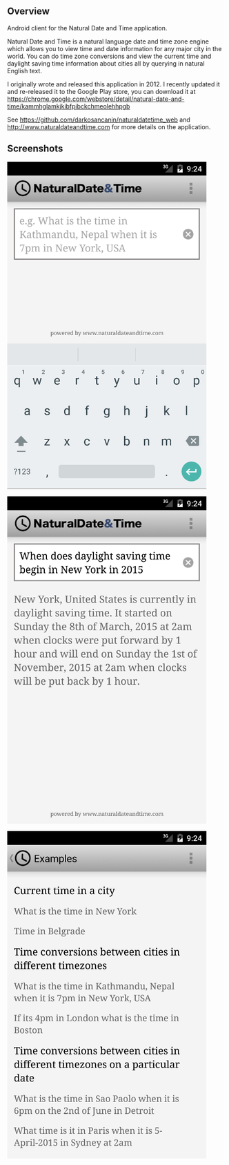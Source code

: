 ## Overview 
Android client for the Natural Date and Time application.

Natural Date and Time is a natural language date and time zone engine which allows you to view time and date information for any major city in the world. You can do time zone conversions and view the current time and daylight saving time information about cities all by querying in natural English text.

I originally wrote and released this application in 2012. I recently updated it and re-released it to the Google Play store, you can download it at https://chrome.google.com/webstore/detail/natural-date-and-time/kammhglamkjkibfpibckchmeolehhpgb

See https://github.com/darkosancanin/naturaldatetime_web and http://www.naturaldateandtime.com for more details on the application.

## Screenshots
![Natural Date and Time](https://raw.githubusercontent.com/darkosancanin/naturaldatetime_android/master/other/screenshots/screenshot_start_with_keyboard.png)

![Natural Date and Time](https://raw.githubusercontent.com/darkosancanin/naturaldatetime_android/master/other/screenshots/screenshot_answer.png)

![Natural Date and Time](https://raw.githubusercontent.com/darkosancanin/naturaldatetime_android/master/other/screenshots/screenshot_examples.png)